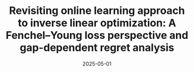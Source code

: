 ---
title: 'Revisiting online learning approach to inverse linear optimization: A Fenchel–Young loss perspective and gap-dependent regret analysis'
authors:
- Shinsaku Sakaue
- Han Bao
- Taira Tsuchiya
date: '2025-05-01'
publication_types:
- paper-conference
publication: '*International Conference on Artificial Intelligence and Statistics (AISTATS)*'

links:
#- name: Paper
#  url: 'https://openreview.net/forum?id=jHh804fZ5l&referrer=%5Bthe%20profile%20of%20Shinsaku%20Sakaue%5D(%2Fprofile%3Fid%3D~Shinsaku_Sakaue1)'
url_pdf: 'https://proceedings.mlr.press/v258/sakaue25a.html'
url_code: ''
url_dataset: ''
url_poster: ''
url_project: ''
url_slides: ''
url_source: ''
url_video: ''
---